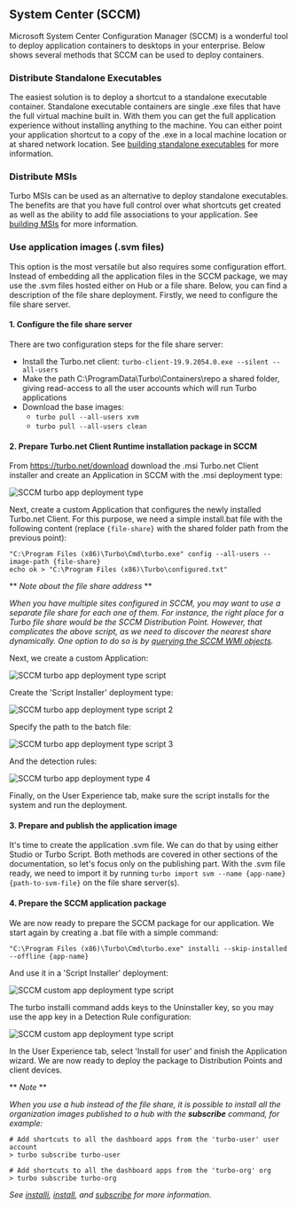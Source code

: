 ## System Center (SCCM)

Microsoft System Center Configuration Manager (SCCM) is a wonderful tool to deploy application containers to desktops in your enterprise. Below shows several methods that SCCM can be used to deploy containers.

### Distribute Standalone Executables

The easiest solution is to deploy a shortcut to a standalone executable container. Standalone executable containers are single .exe files that have the full virtual machine built in. With them you can get the full application experience without installing anything to the machine. You can either point your application shortcut to a copy of the .exe in a local machine location or at shared network location. See [building standalone executables](https://hub.turbo.net/docs/studio/working-with-turbo-studio/standalone-executables) for more information.

### Distribute MSIs

Turbo MSIs can be used as an alternative to deploy standalone executables. The benefits are that you have full control over what shortcuts get created as well as the ability to add file associations to your application. See [building MSIs](https://hub.turbo.net/docs/studio/working-with-turbo-studio/desktop) for more information.

### Use application images (.svm files)

This option is the most versatile but also requires some configuration effort. Instead of embedding all the application files in the SCCM package, we may use the .svm files hosted either on Hub or a file share. Below, you can find a description of the file share deployment. Firstly, we need to configure the file share server.

#### 1. Configure the file share server

There are two configuration steps for the file share server:

- Install the Turbo.net client: `turbo-client-19.9.2054.0.exe --silent --all-users`
- Make the path C:\ProgramData\Turbo\Containers\repo a shared folder, giving read-access to all the user accounts which will run Turbo applications
- Download the base images:
  - `turbo pull --all-users xvm`
  - `turbo pull --all-users clean`

#### 2. Prepare Turbo.net Client Runtime installation package in SCCM

From <https://turbo.net/download> download the .msi Turbo.net Client installer and create an Application in SCCM with the .msi deployment type:

![SCCM turbo app deployment type](https://hub.turbo.net/images/docs/sccm-2-turbo-app-deployment-type.png)

Next, create a custom Application that configures the newly installed Turbo.net Client. For this purpose, we need a simple install.bat file with the following content (replace `{file-share}` with the shared folder path from the previous point):

```
"C:\Program Files (x86)\Turbo\Cmd\turbo.exe" config --all-users --image-path {file-share}
echo ok > "C:\Program Files (x86)\Turbo\configured.txt"
```

** _Note about the file share address_ **

_When you have multiple sites configured in SCCM, you may want to use a separate file share for each one of them. For instance, the right place for a Turbo file share would be the SCCM Distribution Point. However, that complicates the above script, as we need to discover the nearest share dynamically. One option to do so is by [querying the SCCM WMI objects](https://stackoverflow.com/questions/42250238/find-the-sccm-distribution-point-where-the-software-packages-reside)._

Next, we create a custom Application:

![SCCM turbo app deployment type script](https://hub.turbo.net/images/docs/sccm-2-turbo-app-deployment-type-script-0.png)

Create the 'Script Installer' deployment type:

![SCCM turbo app deployment type script 2](https://hub.turbo.net/images/docs/sccm-2-turbo-app-deployment-type-script-1.png)

Specify the path to the batch file:

![SCCM turbo app deployment type script 3](https://hub.turbo.net/images/docs/sccm-2-turbo-app-deployment-type-script-2.png)

And the detection rules:

![SCCM turbo app deployment type 4](https://hub.turbo.net/images/docs/sccm-2-turbo-app-deployment-type-script-3.png)

Finally, on the User Experience tab, make sure the script installs for the system and run the deployment.

#### 3. Prepare and publish the application image

It's time to create the application .svm file. We can do that by using either Studio or Turbo Script. Both methods are covered in other sections of the documentation, so let's focus only on the publishing part. With the .svm file ready, we need to import it by running `turbo import svm --name {app-name} {path-to-svm-file}` on the file share server(s).

#### 4. Prepare the SCCM application package

We are now ready to prepare the SCCM package for our application. We start again by creating a .bat file with a simple command:

```
"C:\Program Files (x86)\Turbo\Cmd\turbo.exe" installi --skip-installed --offline {app-name}
```

And use it in a 'Script Installer' deployment:

![SCCM custom app deployment type script](https://hub.turbo.net/images/docs/sccm-3-custom-app-deployment-type-script-0.png)

The turbo installi command adds keys to the Uninstaller key, so you may use the app key in a Detection Rule configuration:

![SCCM custom app deployment type script ](https://hub.turbo.net/images/docs/sccm-3-custom-app-deployment-type-script-1.png)

In the User Experience tab, select 'Install for user' and finish the Application wizard. We are now ready to deploy the package to Distribution Points and client devices.

** _Note_ **

_When you use a hub instead of the file share, it is possible to install all the organization images published to a hub with the **subscribe** command, for example:_

```
# Add shortcuts to all the dashboard apps from the 'turbo-user' user account
> turbo subscribe turbo-user

# Add shortcuts to all the dashboard apps from the 'turbo-org' org
> turbo subscribe turbo-org
```

_See [installi](https://hub.turbo.net/docs/reference/command-line/command-line-interface.html#installi), [install](https://hub.turbo.net/docs/reference/command-line/installi.html), and [subscribe](https://hub.turbo.net/docs/reference/command-line/subscribe) for more information._
